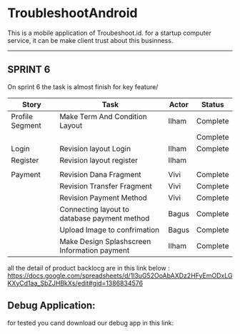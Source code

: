 # TroubleshootAndroid
This is a mobile application of Troubeshoot.id.
for a startup computer service, it can be make client trust about this businness.

<hr>

## SPRINT 6
On sprint 6 the task is almost finish for key feature/

| Story            | Task                                         | Actor | Status   |
|------------------|----------------------------------------------|-------|----------|
| Profile Segment  | Make Term And Condition Layout               | Ilham | Complete |
|                  |                                              |       | Complete |
| Login            | Revision layout Login                        | Ilham | Complete |
| Register         | Revision layout register                     | Ilham |          |
|                  |                                              |       |          |
| Payment          | Revision Dana Fragment                       | Vivi  | Complete |
|                  | Revision Transfer Fragment                   | Vivi  | Complete |
|                  | Revision Payment Method                      | Vivi  | Complete |
|                  | Connecting layout to database payment method | Bagus | Complete |
|                  | Upload Image to confrimation                 | Bagus | Complete |
|                  | Make Design Splashscreen Information payment | Ilham | Complete |


all the detail of product backlocg are in this link below : <br>
https://docs.google.com/spreadsheets/d/1l3uG52OoAbAXDz2HFyEmODxLGKXyCd1aa_SbZJHBkXs/edit#gid=1386834576



## Debug Application:
for tested you cand download our debug app in this link:



